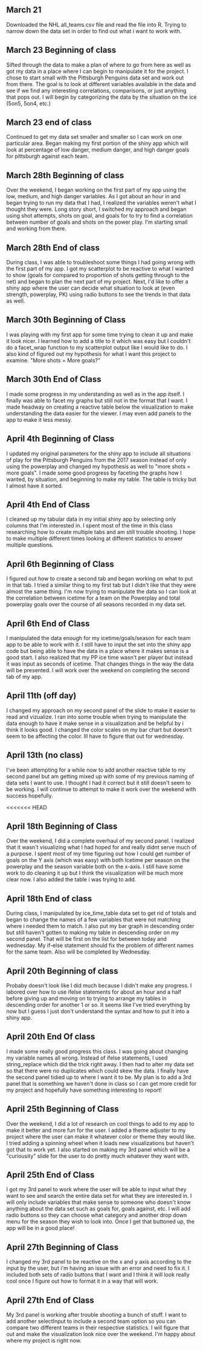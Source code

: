 ## March 21

Downloaded the NHL all_teams.csv file and read the file into R. Trying to narrow down the data set in order to find out what i want to work with. 

## March 23 Beginning of class

Sifted through the data to make a plan of where to go from here as well as got my data in a place where I can begin to manipulate it for the project. I chose to start small with the Pittsburgh Penguins data set and work out from there. The goal is to look at different variables available in the data and see if we find any interesting correlations, comparisons, or just anything that pops out. I will begin by categorizing the data by the situation on the ice (5on5, 5on4, etc.) 

## March 23 end of class

Continued to get my data set smaller and smaller so I can work on one particular area. Began making my first portion of the shiny app which will look at percentage of low danger, medium danger, and high danger goals for pittsburgh against each team. 

## March 28th Beginning of class

Over the weekend, I began working on the first part of my app using the low, medium, and high danger variables. As I got about an hour in and began trying to run my data that I had, I realized the variables weren't what I thought they were. Long story short, I switched my approach and began using shot attempts, shots on goal, and goals for to try to find a correlation between number of goals and shots on the power play. I'm starting small and working from there. 

## March 28th End of class

During class, I was able to troubleshoot some things I had going wrong with the first part of my app. I got my scatterplot to be reactive to what I wanted to show (goals for compared to proportion of shots getting through to the net) and began to plan the next part of my project. Next, I'd like to offer a shiny app where the user can decide what situation to look at (even strength, powerplay, PK) using radio buttons to see the trends in that data as well. 

## March 30th Beginning of Class

I was playing with my first app for some time trying to clean it up and make it look nicer. I learned how to add a title to it which was easy but I couldn't do a facet_wrap function to my scatterplot output like I would like to do. I also kind of figured out my hypothesis for what I want this project to examine. "More shots = More goals?"

## March 30th End of Class 

I made some progress in my understanding as well as in the app itself. I finally was able to facet my graphs but still not in the format that I want. I made headway on creating a reactive table below the visualization to make understanding the data easier for the viewer. I may even add panels to the app to make it less messy. 

## April 4th Beginning of Class

I updated my original parameters for the shiny app to include all situations of play for the Pittsburgh Penguins from the 2017 season instead of only using the powerplay and changed my hypothesis as well to "more shots = more goals". I made some good progress by faceting the graphs how I wanted, by situation, and beginning to make my table. The table is tricky but I almost have it sorted. 

## April 4th End of Class 

I cleaned up my tabular data in my initial shiny app by selecting only columns that I'm interested in. I spent most of the time in this class researching how to create multiple tabs and am still trouble shooting. I hope to make multiple different times looking at different statistics to answer multiple questions. 

## April 6th Beginning of Class

I figured out how to create a second tab and began working on what to put in that tab. I tried a similar thing to my first tab but I didn't like that they were almost the same thing. I'm now trying to manipulate the data so I can look at the correlation between icetime for a team on the Powerplay and total powerplay goals over the course of all seasons recorded in my data set. 

## April 6th End of Class

I manipulated the data enough for my icetime/goals/season for each team app to be able to work with it. I still have to input the set into the shiny app code but being able to have the data in a place where it makes sense is a good start. I also realized that my PP ice time wasn't per player but instead it was input as seconds of icetime. That changes things in the way the data will be presented. I will work over the weekend on completing the second tab of my app. 

## April 11th (off day) 

I changed my approach on my second panel of the slide to make it easier to read and vizualize. I ran into some trouble when trying to manipulate the data enough to have it make sense in a visualization and be helpful by i think it looks good. I changed the color scales on my bar chart but doesn't seem to be affecting the color. Ill have to figure that out for wednesday. 


## April 13th (no class) 

I've been attempting for a while now to add another reactive table to my second panel but am getting mixed up with some of my previous naming of data sets I want to use. I thought I had it correct but it still doesn't seem to be working. I will continue to attempt to make it work over the weekend with success hopefully. 

<<<<<<< HEAD

## April 18th Beginning of Class

Over the weekend, I did a complete overhaul of my second panel. I realized that it wasn't visualizing what I had hoped for and really didnt serve much of a purpose. I spent most of my time figuring out how I could get number of goals on the Y axis (which was easy) with both Icetime per season on the powerplay and the season variable both on the x-axis. I still have some work to do cleaning it up but I think the visualization will be much more clear now. I also added the table i was trying to add. 

## April 18th End of class

During class, I manipulated by ice_time_table data set to get rid of totals and began to change the names of a few variables that were not matching where i needed them to match. I also put my bar graph in descending order but still haven't gotten to making my table in descending order on my second panel. That will be first on the list for between today and wednesday. My if-else statement should fix the problem of different names for the same team. Also will be completed by Wednesday. 

## April 20th Beginning of class

Probaby doesn't look like I did much because I didn't make any progress. I labored over how to use ifelse statements for about an hour and a half before giving up and moving on to trying to arrange my tables in descending order for another 1 or so. It seems like I've tried everything by now but I guess I just don't understand the syntax and how to put it into a shiny app. 

## April 20th End Of class

I made some really good progress this class. I was going about changing my variable names all wrong. Instead of ifelse statements, I used string_replace which did the trick right away. I then had to alter my data set so that there were no duplicates which could skew the data. I finally have the second panel tidied up to where I want it to be. My plan is to add a 3rd panel that is something we haven't done in class so I can get more credit for my project and hopefully have something interesting to report! 

## April 25th Beginning of Class

Over the weekend, I did a lot of research on cool things to add to my app to make it better and more fun for the user. I added a theme adjuster to my project where the user can make it whatever color or theme they would like. I tried adding a spinning wheel when it loads new visualizations but haven't got that to work yet. I also started on making my 3rd panel which will be a "curiousity" slide for the user to do pretty much whatever they want with. 

## April 25th End of Class

I got my 3rd panel to work where the user will be able to input what they want to see and search the entire data set for what they are interested in. I will only include variables that make sense to someone who doesn't know anything about the data set such as goals for, goals against, etc. I will add radio buttons so they can choose what category and another drop down menu for the season they wish to look into. Once I get that buttoned up, the app will be in a good place! 

## April 27th Beginning of Class

I changed my 3rd panel to be reactive on the x and y axis according to the input by the user, but i'm having an issue with an error and need to fix it. I included both sets of radio buttons that I want and I think it will look really cool once I figure out how to format it in a way that will work. 

## April 27th End of Class 

My 3rd panel is working after trouble shooting a bunch of stuff. I want to add another selectInput to include a second team option so you can compare two different teams in their respective statistics. I will figure that out and make the visualization look nice over the weekend. I'm happy about where my project is right now. 
